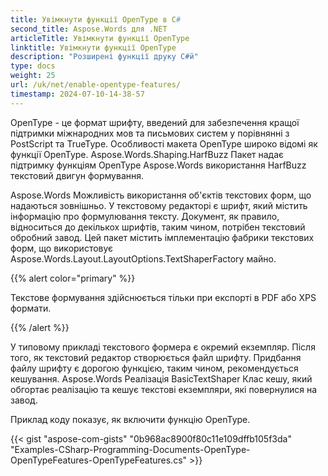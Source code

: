 ```yaml
---
title: Увімкнути функції OpenType в C#
second_title: Aspose.Words для .NET
articleTitle: Увімкнути функції OpenType
linktitle: Увімкнути функції OpenType
description: "Розширені функції друку C#й"
type: docs
weight: 25
url: /uk/net/enable-opentype-features/
timestamp: 2024-07-10-14-38-57
---
```


OpenType - це формат шрифту, введений для забезпечення кращої підтримки міжнародних мов та письмових систем у порівнянні з PostScript та TrueType. Особливості макета OpenType широко відомі як функції OpenType. Aspose.Words.Shaping.HarfBuzz Пакет надає підтримку функціям OpenType Aspose.Words використання HarfBuzz текстовий двигун формування.

Aspose.Words Можливість використання об'єктів текстових форм, що надаються зовнішньо. У текстовому редакторі є шрифт, який містить інформацію про формулювання тексту. Документ, як правило, відноситься до декількох шрифтів, таким чином, потрібен текстовий обробний завод. Цей пакет містить імплементацію фабрики текстових форм, що використовує Aspose.Words.Layout.LayoutOptions.TextShaperFactory майно.

{{% alert color="primary" %}}

Текстове формування здійснюється тільки при експорті в PDF або XPS формати.

{{% /alert %}}

У типовому прикладі текстового формера є окремий екземпляр. Після того, як текстовий редактор створюється файл шрифту. Придбання файлу шрифту є дорогою функцією, таким чином, рекомендується кешування. Aspose.Words Реалізація BasicTextShaper Клас кешу, який обгортає реалізацію та кешує текстові екземпляри, які повернулися на завод.

Приклад коду показує, як включити функцію OpenType.

{{< gist "aspose-com-gists" "0b968ac8900f80c11e109dffb105f3da" "Examples-CSharp-Programming-Documents-OpenType-OpenTypeFeatures-OpenTypeFeatures.cs" >}}
